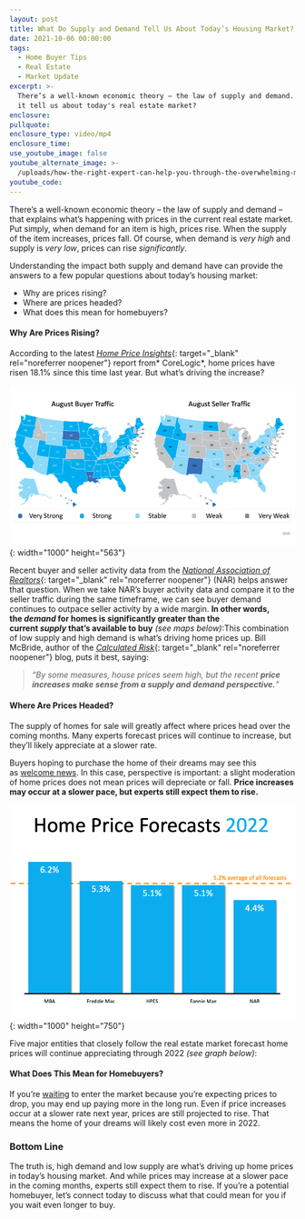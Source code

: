 ```yaml
---
layout: post
title: What Do Supply and Demand Tell Us About Today’s Housing Market?
date: 2021-10-06 00:00:00
tags:
  - Home Buyer Tips
  - Real Estate
  - Market Update
excerpt: >-
  There’s a well-known economic theory – the law of supply and demand. What does
  it tell us about today's real estate market? 
enclosure:
pullquote:
enclosure_type: video/mp4
enclosure_time:
use_youtube_image: false
youtube_alternate_image: >-
  /uploads/how-the-right-expert-can-help-you-through-the-overwhelming-market-23.png
youtube_code:
---
```

<!-- wp:paragraph -->

There’s a well-known economic theory – the law of supply and demand – that explains what’s happening with prices in the current real estate market. Put simply, when demand for an item is high, prices rise. When the supply of the item increases, prices fall. Of course, when demand is&nbsp;*very high*&nbsp;and supply is&nbsp;*very low*, prices can rise&nbsp;*significantly*.

<!-- /wp:paragraph --><!-- wp:paragraph -->

Understanding the impact both supply and demand have can provide the answers to a few popular questions about today’s housing market:

<!-- /wp:paragraph --><!-- wp:list -->

* Why are prices rising?
* Where are prices headed?
* What does this mean for homebuyers?

<!-- /wp:list --><!-- wp:heading {"level":4} -->

#### **Why Are Prices Rising?**

<!-- /wp:heading --><!-- wp:paragraph -->

According to the latest&nbsp;[*Home Price Insights*](https://www.corelogic.com/intelligence/u-s-home-price-insights/){: target="_blank" rel="noreferrer noopener"}&nbsp;report from*&nbsp;CoreLogic*, home prices have risen 18.1% since this time last year. But what’s driving the increase?

<!-- /wp:paragraph --><!-- wp:image {"align":"center","id":99489,"linkDestination":"custom"} -->

![](/uploads/20211006-mem-eng-1.png){: width="1000" height="563"}

<!-- /wp:image --><!-- wp:paragraph -->

Recent buyer and seller activity data from the&nbsp;[*National Association of Realtors*](https://www.nar.realtor/research-and-statistics/research-reports/realtors-confidence-index){: target="_blank" rel="noreferrer noopener"}&nbsp;(NAR) helps answer that question. When we take NAR’s buyer activity data and compare it to the seller traffic during the same timeframe, we can see buyer demand continues to outpace seller activity by a wide margin.&nbsp;**In other words, the&nbsp;*demand*&nbsp;for homes is significantly greater than the current&nbsp;*supply*&nbsp;that’s available to buy**&nbsp;*(see maps below)*\:This combination of low supply and high demand is what’s driving home prices up. Bill McBride, author of the&nbsp;[*Calculated Risk*](https://calculatedrisk.substack.com/p/house-price-to-median-income){: target="_blank" rel="noreferrer noopener"}&nbsp;blog, puts it best, saying:

<!-- /wp:paragraph --><!-- wp:quote -->

> *“By some measures, house prices seem high, but the recent&nbsp;**price increases make sense from a supply and demand perspective.**”*

<!-- /wp:quote --><!-- wp:heading {"level":4} -->

#### **Where Are Prices Headed?**

<!-- /wp:heading --><!-- wp:paragraph -->

The supply of homes for sale will greatly affect where prices head over the coming months. Many experts forecast prices will continue to increase, but they’ll likely appreciate at a slower rate.

<!-- /wp:paragraph --><!-- wp:paragraph -->

Buyers hoping to purchase the home of their dreams may see this as&nbsp;[welcome news](https://www.buyandsellvero.com/blog/have-you-ever-seen-a-housing-market-like-this/). In this case, perspective is important: a slight moderation of home prices does not mean prices will depreciate or fall.&nbsp;**Price increases may occur at a slower pace, but experts still expect them to rise.**

<!-- /wp:paragraph --><!-- wp:image {"align":"center","id":99490,"linkDestination":"custom"} -->

![](/uploads/20211006-mem-eng-2.png){: width="1000" height="750"}

<!-- /wp:image --><!-- wp:paragraph -->

Five major entities that closely follow the real estate market forecast home prices will continue appreciating through 2022&nbsp;*(see graph below)*\:

<!-- /wp:paragraph --><!-- wp:heading {"level":4} -->

#### **What Does This Mean for Homebuyers?**

<!-- /wp:heading --><!-- wp:paragraph -->

If you’re&nbsp;[waiting](https://www.buyandsellvero.com/blog/two-reasons-why-waiting-a-year-to-buy-could-cost-you/)&nbsp;to enter the market because you’re expecting prices to drop, you may end up paying more in the long run. Even if price increases occur at a slower rate next year, prices are still projected to rise. That means the home of your dreams will likely cost even more in 2022.

<!-- /wp:paragraph --><!-- wp:heading {"level":3} -->

### **Bottom Line**

<!-- /wp:heading --><!-- wp:paragraph -->

The truth is, high demand and low supply are what’s driving up home prices in today’s housing market. And while prices may increase at a slower pace in the coming months, experts still expect them to rise. If you’re a potential homebuyer, let’s connect today to discuss what that could mean for you if you wait even longer to buy.

<!-- /wp:paragraph -->
